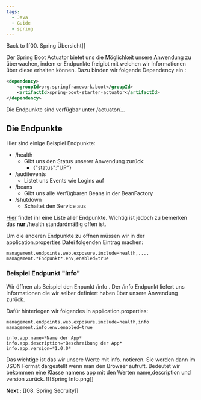 ```yaml
---
tags:
  - Java
  - Guide
  - spring
---
```

Back to [[00. Spring Übersicht]]

Der Spring Boot Actuator bietet uns die Möglichkeit unsere Anwendung zu überwachen, indem er Endpunkte freigibt mit welchen wir Informationen über diese erhalten können. 
Dazu binden wir folgende Dependency ein :

```xml
<dependency>  
	<groupId>org.springframework.boot</groupId>  
	<artifactId>spring-boot-starter-actuator</artifactId>  
</dependency>
```

Die Endpunkte sind verfügbar unter /actuator/...

## Die Endpunkte

Hier sind einige Beispiel Endpunkte:

- /health
	- Gibt uns den Status unserer Anwendung zurück:
		- {"status":"UP"}
- /auditevents
	- Listet uns Events wie Logins auf
- /beans
	- Gibt uns alle Verfügbaren Beans in der BeanFactory
- /shutdown
	- Schaltet den Service aus

[Hier](https://docs.spring.io/spring-boot/docs/current/reference/htmlsingle/#production-ready-endpoints) findet ihr eine Liste aller Endpunkte. Wichtig ist jedoch zu bemerken das **nur** /health standardmäßig offen ist.

Um die anderen Endpunkte zu öffnen müssen wir in der application.properties Datei folgenden Eintrag machen:
```properties
management.endpoints.web.exposure.include=health,....
management.*Endpunkt*.env,enabled=true
```


### Beispiel Endpunkt "Info"

Wir öffnen als Beispiel den Enpunkt /info . Der /info Endpunkt liefert uns Informationen die wir selber definiert haben über unsere Anwendung zurück.

Dafür hinterlegen wir folgendes in application.properties:
```properties
management.endpoints.web.exposure.include=health,info
management.info.env.enabled=true

info.app.name=*Name der App*
info.app.description=*Beschreibung der App*
info.app.version=*1.0.0*
```

Das wichtige ist das wir unsere Werte mit info. notieren. Sie werden dann im JSON Format dargestellt wenn man den Browser aufruft. Bedeutet wir bekommen eine Klasse namens app mit den Werten name,description und version zurück.
![[Spring Info.png]]

**Next :** [[08. Spring Secruity]]